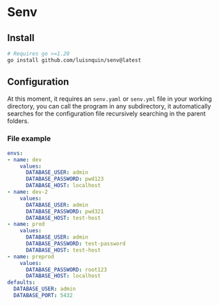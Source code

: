 
# Senv

## Install

```bash
# Requires go >=1.20
go install github.com/luisnquin/senv@latest
```

## Configuration

At this moment, it requires an `senv.yaml` or `senv.yml` file in your working directory, you can call the program in any subdirectory, it automatically searches for the configuration file recursively searching in the parent folders.  

### File example

```yaml
envs:
- name: dev
    values:
      DATABASE_USER: admin
      DATABASE_PASSWORD: pwd123
      DATABASE_HOST: localhost
- name: dev-2
    values:
      DATABASE_USER: admin
      DATABASE_PASSWORD: pwd321
      DATABASE_HOST: test-host
- name: prod
    values:
      DATABASE_USER: admin
      DATABASE_PASSWORD: test-password
      DATABASE_HOST: test-host
- name: preprod
    values:
      DATABASE_PASSWORD: root123
      DATABASE_HOST: localhost
defaults:
  DATABASE_USER: admin
  DATABASE_PORT: 5432
```
